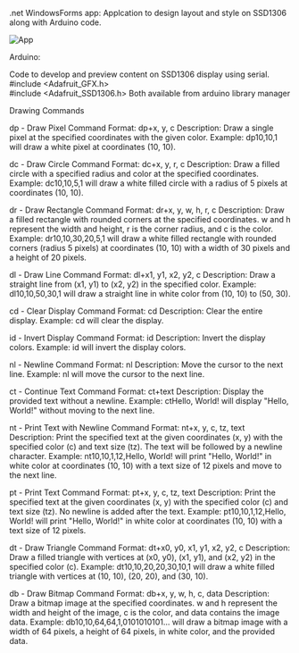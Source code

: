 .net WindowsForms app: 
Applcation to design layout and style on SSD1306 along with Arduino code.

![App]([http://url/to/img.png](https://github.com/AudunKodehode/Adafruit-SSD1306-display-designer/blob/main/Preview.png?raw=true))




Arduino: 


Code to develop and preview content on SSD1306 display using serial.
#include <Adafruit_GFX.h>  
#include <Adafruit_SSD1306.h> 
Both available from arduino library manager

Drawing Commands


dp - Draw Pixel
Command Format: dp+x, y, c
Description: Draw a single pixel at the specified coordinates with the given color.
Example: dp10,10,1 will draw a white pixel at coordinates (10, 10).
          
dc - Draw Circle
Command Format: dc+x, y, r, c
Description: Draw a filled circle with a specified radius and color at the specified coordinates.
Example: dc10,10,5,1 will draw a white filled circle with a radius of 5 pixels at coordinates (10, 10).
          
dr - Draw Rectangle
Command Format: dr+x, y, w, h, r, c
Description: Draw a filled rectangle with rounded corners at the specified coordinates. w and h represent the width and height, r is the corner radius, and c is the color.
Example: dr10,10,30,20,5,1 will draw a white filled rectangle with rounded corners (radius 5 pixels) at coordinates (10, 10) with a width of 30 pixels and a height of 20 pixels.
          
dl - Draw Line
Command Format: dl+x1, y1, x2, y2, c
Description: Draw a straight line from (x1, y1) to (x2, y2) in the specified color.
Example: dl10,10,50,30,1 will draw a straight line in white color from (10, 10) to (50, 30).
          
cd - Clear Display
Command Format: cd
Description: Clear the entire display.
Example: cd will clear the display.
          
id - Invert Display
Command Format: id
Description: Invert the display colors.
Example: id will invert the display colors.
          
nl - Newline
Command Format: nl
Description: Move the cursor to the next line.
Example: nl will move the cursor to the next line.
          
ct - Continue Text
Command Format: ct+text
Description: Display the provided text without a newline.
Example: ctHello, World! will display "Hello, World!" without moving to the next line.
          
nt - Print Text with Newline
Command Format: nt+x, y, c, tz, text
Description: Print the specified text at the given coordinates (x, y) with the specified color (c) and text size (tz). The text will be followed by a newline character.
Example: nt10,10,1,12,Hello, World! will print "Hello, World!" in white color at coordinates (10, 10) with a text size of 12 pixels and move to the next line.
          
pt - Print Text
Command Format: pt+x, y, c, tz, text
Description: Print the specified text at the given coordinates (x, y) with the specified color (c) and text size (tz). No newline is added after the text.
Example: pt10,10,1,12,Hello, World! will print "Hello, World!" in white color at coordinates (10, 10) with a text size of 12 pixels.
          
dt - Draw Triangle
Command Format: dt+x0, y0, x1, y1, x2, y2, c
Description: Draw a filled triangle with vertices at (x0, y0), (x1, y1), and (x2, y2) in the specified color (c).
Example: dt10,10,20,20,30,10,1 will draw a white filled triangle with vertices at (10, 10), (20, 20), and (30, 10).
          
db - Draw Bitmap
Command Format: db+x, y, w, h, c, data
Description: Draw a bitmap image at the specified coordinates. w and h represent the width and height of the image, c is the color, and data contains the image data.
Example: db10,10,64,64,1,0101010101... will draw a bitmap image with a width of 64 pixels, a height of 64 pixels, in white color, and the provided data.

